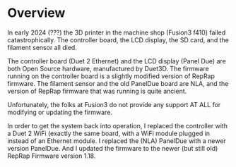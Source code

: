 # Overview

In early 2024 (???) the 3D printer in the machine shop (Fusion3 f410) failed catastrophically.  The controller
board, the LCD display, the SD card, and the filament sensor all died.


The controller board (Duet 2 Ethernet) and the LCD display (Panel Due) are both Open Source hardware,
manufactured by Duet3D.  The firmware running on the controller board  is a slightly modified version
of RepRap firmware. The filament sensor and the old PanelDue board are NLA, and the version of RepRap firmware that was
running is quite ancient.


Unfortunately, the folks at Fusion3 do not provide any support AT ALL for modifying or updating the
firmware.


In order to get the system back into operation, I replaced the controller with a Duet 2 WiFi (exactly the same board, with
a WiFi module plugged in instead of an Ethernet module. I replaced the (NLA) PanelDue with a newer version
PanelDue.  And I updated the firmware to the newer (but still old) RepRap Firmware version 1.18.

